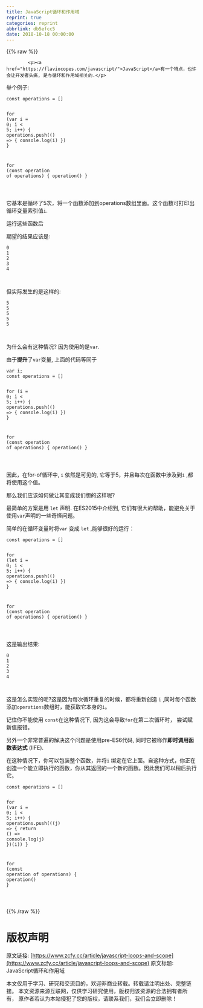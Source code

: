 ```yaml
---
title: JavaScript循环和作用域
reprint: true
categories: reprint
abbrlink: db5efcc5
date: 2018-10-18 00:00:00
---
```


{{% raw %}}

            <p><a href="https://flaviocopes.com/javascript/">JavaScript</a>有一个特点，也许会让开发者头痛, 是与循环和作用域相关的.</p>
<p>举个例子:</p>
<pre><code class="hljs javascript"><span class="hljs-keyword">const</span> operations = []

<span class="hljs-keyword">for</span> (<span class="hljs-keyword">var</span> i = <span class="hljs-number">0</span>; i &lt; <span class="hljs-number">5</span>; i++) {
  operations.push(<span class="hljs-function"><span class="hljs-params">()</span> =&gt;</span> {
    <span class="hljs-built_in">console</span>.log(i)
  })
}

<span class="hljs-keyword">for</span> (<span class="hljs-keyword">const</span> operation <span class="hljs-keyword">of</span> operations) {
  operation()
}


</code></pre><p>它基本是循环了5次，将一个函数添加到operations数组里面。这个函数可打印出循环变量索引值<code>i</code>.</p>
<p>运行这些函数后</p>
<p>期望的结果应该是:</p>
<pre><code class="hljs lsl"><span class="hljs-number">0</span>
<span class="hljs-number">1</span>
<span class="hljs-number">2</span>
<span class="hljs-number">3</span>
<span class="hljs-number">4</span>


</code></pre><p>但实际发生的是这样的:</p>
<pre><code class="hljs lsl"><span class="hljs-number">5</span>
<span class="hljs-number">5</span>
<span class="hljs-number">5</span>
<span class="hljs-number">5</span>
<span class="hljs-number">5</span>


</code></pre><p>为什么会有这种情况? 因为使用的是<code>var</code>.</p>
<p>由于<strong>提升</strong>了<code>var</code>变量, 上面的代码等同于</p>
<pre><code class="hljs javascript"><span class="hljs-keyword">var</span> i;
<span class="hljs-keyword">const</span> operations = []

<span class="hljs-keyword">for</span> (i = <span class="hljs-number">0</span>; i &lt; <span class="hljs-number">5</span>; i++) {
  operations.push(<span class="hljs-function"><span class="hljs-params">()</span> =&gt;</span> {
    <span class="hljs-built_in">console</span>.log(i)
  })
}

<span class="hljs-keyword">for</span> (<span class="hljs-keyword">const</span> operation <span class="hljs-keyword">of</span> operations) {
  operation()
}


</code></pre><p>因此，在for-of循环中, <code>i</code> 依然是可见的, 它等于5，并且每次在函数中涉及到<code>i</code> ,都将使用这个值。</p>
<p>那么我们应该如何做让其变成我们想的这样呢?</p>
<p>最简单的方案是用 <code>let</code> 声明. 在ES2015中介绍到, 它们有很大的帮助，能避免关于使用<code>var</code>声明的一些奇怪问题。</p>
<p>简单的在循环变量时将<code>var</code> 变成 <code>let</code> ,能够很好的运行：</p>
<pre><code class="hljs javascript"><span class="hljs-keyword">const</span> operations = []

<span class="hljs-keyword">for</span> (<span class="hljs-keyword">let</span> i = <span class="hljs-number">0</span>; i &lt; <span class="hljs-number">5</span>; i++) {
  operations.push(<span class="hljs-function"><span class="hljs-params">()</span> =&gt;</span> {
    <span class="hljs-built_in">console</span>.log(i)
  })
}

<span class="hljs-keyword">for</span> (<span class="hljs-keyword">const</span> operation <span class="hljs-keyword">of</span> operations) {
  operation()
}


</code></pre><p>这是输出结果:</p>
<pre><code class="hljs lsl"><span class="hljs-number">0</span>
<span class="hljs-number">1</span>
<span class="hljs-number">2</span>
<span class="hljs-number">3</span>
<span class="hljs-number">4</span>


</code></pre><p>这是怎么实现的呢?这是因为每次循环重复的时候，都将重新创造 <code>i</code> ,同时每个函数添加<code>operations</code>数组时，能获取它本身的<code>i</code>。</p>
<p>记住你不能使用 <code>const</code>在这种情况下, 因为这会导致<code>for</code>在第二次循环时， 尝试赋新值报错。</p>
<p>另外一个非常普遍的解决这个问题是使用pre-ES6代码, 同时它被称作<strong>即时调用函数表达式</strong> (IIFE).</p>
<p>在这种情况下，你可以包装整个函数，并将<code>i</code> 绑定在它上面。自这种方式，你正在创造一个能立即执行的函数，你从其返回的一个新的函数。因此我们可以稍后执行它。</p>
<pre><code class="hljs typescript"><span class="hljs-keyword">const</span> operations = []

<span class="hljs-keyword">for</span> (<span class="hljs-keyword">var</span> i = <span class="hljs-number">0</span>; i &lt; <span class="hljs-number">5</span>; i++) {
  operations.push(<span class="hljs-function">(<span class="hljs-params">(<span class="hljs-params">j</span>) =&gt; {
    <span class="hljs-keyword">return</span> (<span class="hljs-params"></span>) =&gt; <span class="hljs-built_in">console</span>.log(<span class="hljs-params">j</span>)
  }</span>)(<span class="hljs-params">i</span>))
}

<span class="hljs-params">for</span> (<span class="hljs-params"><span class="hljs-keyword">const</span> operation of operations</span>) {
  <span class="hljs-params">operation</span><span class="hljs-params">()</span>
}


</span></code></pre>
          
{{% /raw %}}

# 版权声明
原文链接: [https://www.zcfy.cc/article/javascript-loops-and-scope](https://www.zcfy.cc/article/javascript-loops-and-scope)
原文标题: JavaScript循环和作用域

本文仅用于学习、研究和交流目的，欢迎非商业转载。转载请注明出处、完整链接。
本文资源来源互联网，仅供学习研究使用，版权归该资源的合法拥有者所有，
原作者若认为本站侵犯了您的版权，请联系我们，我们会立即删除！
